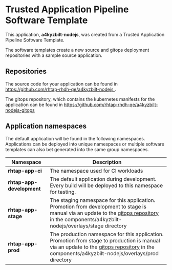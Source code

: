 # Trusted Application Pipeline Software Template

This application, **a4kyzbilt-nodejs**, was created from a Trusted Application Pipeline Software Template.

The software templates create a new source and gitops deployment repositories with a sample source application. 

## Repositories

The source code for your application can be found in [https://github.com/rhtap-rhdh-qe/a4kyzbilt-nodejs ](https://github.com/rhtap-rhdh-qe/a4kyzbilt-nodejs ).
 
The gitops repository, which contains the kubernetes manifests for the application can be found in 
[https://github.com/rhtap-rhdh-qe/a4kyzbilt-nodejs-gitops ](https://github.com/rhtap-rhdh-qe/a4kyzbilt-nodejs-gitops ) 

## Application namespaces 

The default application will be found in the following namespaces. Applications can be deployed into unique namespaces or multiple software templates can also bet generated into the same group namespaces.  

|  Namespace   |  Description   |  
| -------- | -------- |
| **rhtap-app-ci** | The namespace used for CI workloads |
| **rhtap-app-development** | The default application during development. Every build will be deployed to this namespace for testing. |
| **rhtap-app-stage** | The staging namespace for this application. Promotion from development to stage is manual via an update to the [gitops repository](https://github.com/rhtap-rhdh-qe/a4kyzbilt-nodejs-gitops ) in the components/a4kyzbilt-nodejs/overlays/stage directory |
| **rhtap-app-prod** | The production namespace for this application. Promotion from stage to production is manual via an update to the [gitops repository](https://github.com/rhtap-rhdh-qe/a4kyzbilt-nodejs-gitops ) in the components/a4kyzbilt-nodejs/overlays/prod directory |